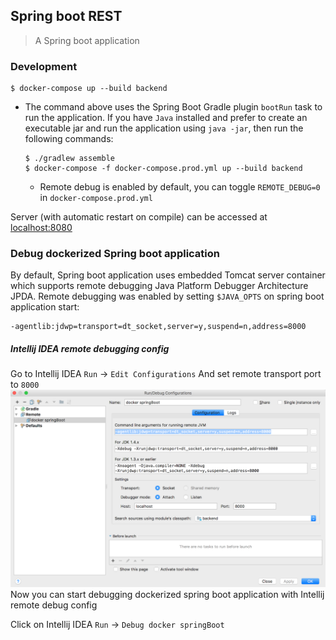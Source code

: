 ## Spring boot REST ##
> A Spring boot application

### Development ###

    $ docker-compose up --build backend

  * The command above uses the Spring Boot Gradle plugin `bootRun` task to run the application. If you have `Java` installed and prefer to create an executable jar and run the application using `java -jar`, then run the following commands:

        $ ./gradlew assemble
        $ docker-compose -f docker-compose.prod.yml up --build backend

      * Remote debug is enabled by default, you can toggle `REMOTE_DEBUG=0` in `docker-compose.prod.yml`

Server (with automatic restart on compile) can be accessed at [localhost:8080](http://localhost:8080)

### Debug dockerized Spring boot application ###

By default, Spring boot application uses embedded Tomcat server container which supports
remote debugging Java Platform Debugger Architecture JPDA.
Remote debugging was enabled by setting `$JAVA_OPTS` on spring boot application start:

    -agentlib:jdwp=transport=dt_socket,server=y,suspend=n,address=8000

##### Intellij IDEA remote debugging config #####

Go to Intellij IDEA `Run` -> `Edit Configurations`
And set remote transport port to `8000`
![ ](https://github.com/chuan-su/klartext/blob/master/backend/intellij_remote_debug_config.png)
Now you can start debugging dockerized spring boot application with Intellij remote debug config

Click on Intellij IDEA `Run` -> `Debug docker springBoot`
